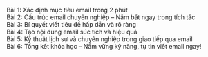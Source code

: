 Bài 1: Xác định mục tiêu email trong 2 phút  
Bài 2: Cấu trúc email chuyên nghiệp – Nắm bắt ngay trong tích tắc  
Bài 3: Bí quyết viết tiêu đề hấp dẫn và rõ ràng  
Bài 4: Tạo nội dung email súc tích và hiệu quả  
Bài 5: Kỹ thuật lịch sự và chuyên nghiệp trong giao tiếp qua email  
Bài 6: Tổng kết khóa học – Nắm vững kỹ năng, tự tin viết email ngay!